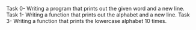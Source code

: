 Task 0- Writing a program that prints out the given word and a new line.
Task 1- Writing a function that prints out the alphabet and a new line.
Task 3- Writing a function that prints the lowercase alphabet 10 times.
